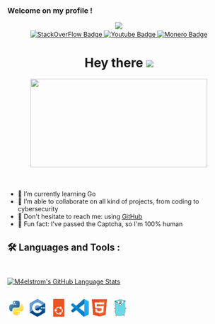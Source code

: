 ### Welcome on my profile !

<div id="header" align="center">
  <img src="https://media4.giphy.com/media/v1.Y2lkPTc5MGI3NjExaWowczl3em1vMWhvMHdnODFyZnd0MzZhZDdlanFhdGc0MjdyenJkcSZlcD12MV9pbnRlcm5hbF9naWZfYnlfaWQmY3Q9cw/WFZvB7VIXBgiz3oDXE/giphy.webp" width="200"/>
</div>

<div id="badges" align="center">
  <a href="https://stackoverflow.com/users/22194956/m4elstr0m" target="_blank">
    <img src="https://img.shields.io/badge/Stackoverflow-darkcyan?style=for-the-badge&logo=stackoverflow&logoColor=carrot" alt="StackOverFlow Badge"/>
  </a>
  <a href="https://www.youtube.com/watch?v=p7YXXieghto" target="_blank">
    <img src="https://img.shields.io/badge/YouTube-red?style=for-the-badge&logo=youtube&logoColor=white" alt="Youtube Badge"/>
  </a>
  <a href="https://raw.githubusercontent.com/M4elstr0m/M4elstr0m/main/41uwNeXDJAq6rU1s98txN4J56YTJj2NsKQtVp7LGDXH2PEtPpX1M2sdKoixYeJryenB2zzaT1W3aXXFbRDXHAMPWE8jUpyN.png" target="_blank">
    <img src="https://img.shields.io/badge/Monero-grey?style=for-the-badge&logo=monero&logoColor=carrot" alt="Monero Badge"/>
  </a>
</div>

<h1 align="center">
  Hey there
  <img src="https://media.giphy.com/media/hvRJCLFzcasrR4ia7z/giphy.gif" width="30px"/>
</h1>

<div align="center">
  <img src="https://media1.giphy.com/media/v1.Y2lkPTc5MGI3NjExcHh6ZXVmZm91eXh4cmt4djZ4ZXk4ODE5dGVkYzdwdTFjdjRzaGM2MCZlcD12MV9pbnRlcm5hbF9naWZfYnlfaWQmY3Q9Zw/coxQHKASG60HrHtvkt/giphy.webp" width="400" height="200"/>
</div>
<br><br>

- 🌱 I’m currently learning Go
- 👐 I’m able to collaborate on all kind of projects, from coding to cybersecurity
- 💬 Don't hesitate to reach me: using <a href="https://github.com/M4elstr0m/M4elstr0m/discussions/1">GitHub</a>
- 🔮 Fun fact: I've passed the Captcha, so I'm 100% human


## 🛠️ Languages and Tools :
<br>

[![M4elstrom's GitHub Language Stats](https://github-readme-stats.vercel.app/api/top-langs/?username=M4elstr0m&layout=compact&theme=vision-friendly-dark)]()
<br><br>
<div>
  <img src="https://github.com/devicons/devicon/blob/master/icons/python/python-original.svg" title="Python"  alt="Python" width="40" height="40"/>&nbsp;
  <img src="https://github.com/devicons/devicon/blob/master/icons/cplusplus/cplusplus-original.svg" title="C++"  alt="C++" width="40" height="40"/>&nbsp;
  <img src="https://github.com/devicons/devicon/blob/master/icons/ubuntu/ubuntu-original.svg" title="Ubuntu"  alt="Ubuntu" width="40" height="40"/>&nbsp;
  <img src="https://github.com/devicons/devicon/blob/master/icons/vscode/vscode-original.svg" title="VSCode"  alt="VSCode" width="40" height="40"/>
  <img src="https://github.com/devicons/devicon/blob/master/icons/html5/html5-original.svg" title="HTML5"  alt="HTML5" width="40" height="40"/>&nbsp;
  <img src="https://github.com/devicons/devicon/blob/master/icons/go/go-original.svg" title="Go"  alt="Go" width="40" height="40"/>&nbsp;
</div>

<!--
**M4elstr0m/M4elstr0m** is a ✨ _special_ ✨ repository because its `README.md` (this file) appears on your GitHub profile.

Here are some ideas to get you started:

- 🔭 I’m currently working on ...
- 🌱 I’m currently learning ...
- 👯 I’m looking to collaborate on ...
- 🤔 I’m looking for help with ...
- 💬 Ask me about ...
- 📫 How to reach me: ...
- 😄 Pronouns: ...
- ⚡ Fun fact: ...
-->
